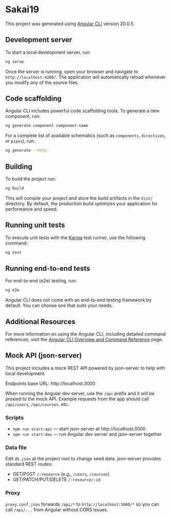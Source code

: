 # Sakai19

This project was generated using [Angular CLI](https://github.com/angular/angular-cli) version 20.0.5.

## Development server

To start a local development server, run:

```bash
ng serve
```

Once the server is running, open your browser and navigate to `http://localhost:4200/`. The application will automatically reload whenever you modify any of the source files.

## Code scaffolding

Angular CLI includes powerful code scaffolding tools. To generate a new component, run:

```bash
ng generate component component-name
```

For a complete list of available schematics (such as `components`, `directives`, or `pipes`), run:

```bash
ng generate --help
```

## Building

To build the project run:

```bash
ng build
```

This will compile your project and store the build artifacts in the `dist/` directory. By default, the production build optimizes your application for performance and speed.

## Running unit tests

To execute unit tests with the [Karma](https://karma-runner.github.io) test runner, use the following command:

```bash
ng test
```

## Running end-to-end tests

For end-to-end (e2e) testing, run:

```bash
ng e2e
```

Angular CLI does not come with an end-to-end testing framework by default. You can choose one that suits your needs.

## Additional Resources

For more information on using the Angular CLI, including detailed command references, visit the [Angular CLI Overview and Command Reference](https://angular.dev/tools/cli) page.

## Mock API (json-server)

This project includes a mock REST API powered by json-server to help with local development.

Endpoints base URL: http://localhost:3000

When running the Angular dev server, use the `/api` prefix and it will be proxied to the mock API. Example requests from the app should call `/api/users`, `/api/courses`, etc.

### Scripts

- `npm run start:api` — start json-server at http://localhost:3000
- `npm run start:dev` — run Angular dev server and json-server together

### Data file

Edit `db.json` at the project root to change seed data. json-server provides standard REST routes:

- GET/POST `/:resource` (e.g., `/users`, `/courses`)
- GET/PATCH/PUT/DELETE `/:resource/:id`

### Proxy

`proxy.conf.json` forwards `/api/*` to `http://localhost:3000/*` so you can call `/api/...` from Angular without CORS issues.
